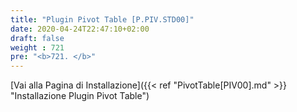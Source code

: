 ```yaml
---
title: "Plugin Pivot Table [P.PIV.STD00]"
date: 2020-04-24T22:47:10+02:00
draft: false
weight : 721
pre: "<b>721. </b>"
---
```


[Vai alla Pagina di Installazione]({{< ref "PivotTable[PIV00].md" >}} "Installazione Plugin Pivot Table")
